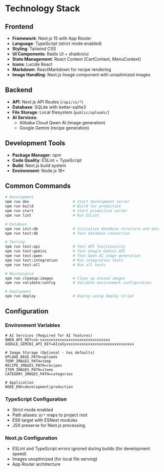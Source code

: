 # Technology Stack

## Frontend
- **Framework**: Next.js 15 with App Router
- **Language**: TypeScript (strict mode enabled)
- **Styling**: Tailwind CSS
- **UI Components**: Radix UI + shadcn/ui
- **State Management**: React Context (CartContext, MenuContext)
- **Icons**: Lucide React
- **Markdown**: ReactMarkdown for recipe rendering
- **Image Handling**: Next.js Image component with unoptimized images

## Backend
- **API**: Next.js API Routes (`/api/v1/*`)
- **Database**: SQLite with better-sqlite3
- **File Storage**: Local filesystem (`public/uploads/`)
- **AI Services**: 
  - Alibaba Cloud Qwen AI (image generation)
  - Google Gemini (recipe generation)

## Development Tools
- **Package Manager**: npm
- **Code Quality**: ESLint + TypeScript
- **Build**: Next.js build system
- **Environment**: Node.js 18+

## Common Commands

```bash
# Development
npm run dev                    # Start development server
npm run build                  # Build for production
npm run start                  # Start production server
npm run lint                   # Run ESLint

# Database
npm run init:db                # Initialize database structure and data
npm run test:db                # Test database connection

# Testing
npm run test:api               # Test API functionality
npm run test:gemini            # Test Google Gemini API
npm run test:qwen              # Test Qwen AI image generation
npm run test:integration       # Run integration tests
npm run test:all               # Run all tests

# Maintenance
npm run cleanup:images         # Clean up unused images
npm run validate:config        # Validate environment configuration

# Deployment
npm run deploy                 # Deploy using deploy script
```

## Configuration

### Environment Variables
```env
# AI Services (Required for AI features)
QWEN_API_KEY=sk-xxxxxxxxxxxxxxxxxxxxxxxxxxxxxxxx
GOOGLE_GEMINI_API_KEY=AIzaSyxxxxxxxxxxxxxxxxxxxxxxxxxxxxxxx

# Image Storage (Optional - has defaults)
UPLOAD_BASE_PATH=uploads
TEMP_IMAGES_PATH=temp
RECIPE_IMAGES_PATH=recipes
ITEM_IMAGES_PATH=items
CATEGORY_IMAGES_PATH=categories

# Application
NODE_ENV=development|production
```

### TypeScript Configuration
- Strict mode enabled
- Path aliases: `@/*` maps to project root
- ES6 target with ESNext modules
- JSX preserve for Next.js processing

### Next.js Configuration
- ESLint and TypeScript errors ignored during builds (for development speed)
- Images unoptimized (for local file serving)
- App Router architecture